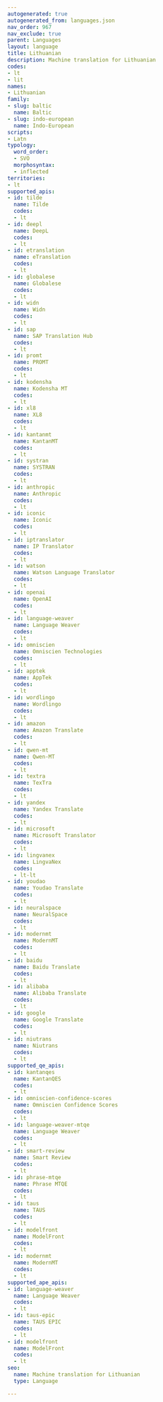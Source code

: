 ```yaml
---
autogenerated: true
autogenerated_from: languages.json
nav_order: 967
nav_exclude: true
parent: Languages
layout: language
title: Lithuanian
description: Machine translation for Lithuanian
codes:
- lt
- lit
names:
- Lithuanian
family:
- slug: baltic
  name: Baltic
- slug: indo-european
  name: Indo-European
scripts:
- Latn
typology:
  word_order:
  - SVO
  morphosyntax:
  - inflected
territories:
- lt
supported_apis:
- id: tilde
  name: Tilde
  codes:
  - lt
- id: deepl
  name: DeepL
  codes:
  - lt
- id: etranslation
  name: eTranslation
  codes:
  - lt
- id: globalese
  name: Globalese
  codes:
  - lt
- id: widn
  name: Widn
  codes:
  - lt
- id: sap
  name: SAP Translation Hub
  codes:
  - lt
- id: promt
  name: PROMT
  codes:
  - lt
- id: kodensha
  name: Kodensha MT
  codes:
  - lt
- id: xl8
  name: XL8
  codes:
  - lt
- id: kantanmt
  name: KantanMT
  codes:
  - lt
- id: systran
  name: SYSTRAN
  codes:
  - lt
- id: anthropic
  name: Anthropic
  codes:
  - lt
- id: iconic
  name: Iconic
  codes:
  - lt
- id: iptranslator
  name: IP Translator
  codes:
  - lt
- id: watson
  name: Watson Language Translator
  codes:
  - lt
- id: openai
  name: OpenAI
  codes:
  - lt
- id: language-weaver
  name: Language Weaver
  codes:
  - lt
- id: omniscien
  name: Omniscien Technologies
  codes:
  - lt
- id: apptek
  name: AppTek
  codes:
  - lt
- id: wordlingo
  name: Wordlingo
  codes:
  - lt
- id: amazon
  name: Amazon Translate
  codes:
  - lt
- id: qwen-mt
  name: Qwen-MT
  codes:
  - lt
- id: textra
  name: TexTra
  codes:
  - lt
- id: yandex
  name: Yandex Translate
  codes:
  - lt
- id: microsoft
  name: Microsoft Translator
  codes:
  - lt
- id: lingvanex
  name: LingvaNex
  codes:
  - lt-lt
- id: youdao
  name: Youdao Translate
  codes:
  - lt
- id: neuralspace
  name: NeuralSpace
  codes:
  - lt
- id: modernmt
  name: ModernMT
  codes:
  - lt
- id: baidu
  name: Baidu Translate
  codes:
  - lt
- id: alibaba
  name: Alibaba Translate
  codes:
  - lt
- id: google
  name: Google Translate
  codes:
  - lt
- id: niutrans
  name: Niutrans
  codes:
  - lt
supported_qe_apis:
- id: kantanqes
  name: KantanQES
  codes:
  - lt
- id: omniscien-confidence-scores
  name: Omniscien Confidence Scores
  codes:
  - lt
- id: language-weaver-mtqe
  name: Language Weaver
  codes:
  - lt
- id: smart-review
  name: Smart Review
  codes:
  - lt
- id: phrase-mtqe
  name: Phrase MTQE
  codes:
  - lt
- id: taus
  name: TAUS
  codes:
  - lt
- id: modelfront
  name: ModelFront
  codes:
  - lt
- id: modernmt
  name: ModernMT
  codes:
  - lt
supported_ape_apis:
- id: language-weaver
  name: Language Weaver
  codes:
  - lt
- id: taus-epic
  name: TAUS EPIC
  codes:
  - lt
- id: modelfront
  name: ModelFront
  codes:
  - lt
seo:
  name: Machine translation for Lithuanian
  type: Language

---
```



